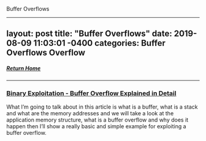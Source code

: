 Buffer Overflows

---
layout: post
title:  "Buffer Overflows"
date:   2019-08-09 11:03:01 -0400
categories: Buffer Overflows Overflow
---
##### [Return Home](https://thegetch.github.io/penetration/testing/resources/2020/07/24/Home/)

---

### [Binary Exploitation - Buffer Overflow Explained in Detail](https://0xrick.github.io/binary-exploitation/bof1/)

What I’m going to talk about in this article is what is a buffer, what is a stack and what are the memory addresses and we will take a look at the application memory structure, what is a buffer overflow and why does it happen then I’ll show a really basic and simple example for exploiting a buffer overflow.